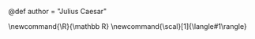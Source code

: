 <!-- add here global variables to use throughout your pages -->
@def author = "Julius Caesar"

<!-- add here global commands to use throughout your pages -->
\newcommand{\R}{\mathbb R}
\newcommand{\scal}[1]{\langle#1\rangle}
